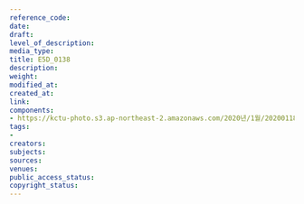 ```yaml
---
reference_code: 
date: 
draft: 
level_of_description: 
media_type: 
title: E5D_0138
description: 
weight: 
modified_at: 
created_at: 
link: 
components:
- https://kctu-photo.s3.ap-northeast-2.amazonaws.com/2020년/1월/20200118_마사회+고+문중원+기수+죽음의+진상규명과+책임자+처벌을+위한+민주노총+결의대회/E5D_0138.jpg
tags:
- 
creators: 
subjects: 
sources: 
venues: 
public_access_status: 
copyright_status: 
---
```

